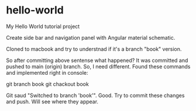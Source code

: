 # hello-world
My Hello World tutorial project

Create side bar and navigation panel with Angular material schematic.

Cloned to macbook and try to understnad if it's a branch "book"
version.

So after committing above sentense what happened? It was committed and pushed to main (origin) branch. So, I need different. Found these commands and implemented right in console:

git branch book
git chackout book

Git saud "Switched to branch 'book'". Good. Try to commit these changes and push. Will see where they appear.